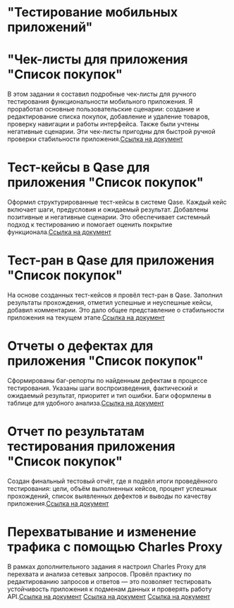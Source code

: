 # "Тестирование мобильных приложений"

# "Чек-листы для приложения "Список покупок"
В этом задании я составил подробные чек-листы для ручного тестирования функциональности мобильного приложения. Я проработал основные пользовательские сценарии: создание и редактирование списка покупок, добавление и удаление товаров, проверку навигации и работы интерфейса. Также были учтены негативные сценарии. Эти чек-листы пригодны для быстрой ручной проверки стабильности приложения.[Ссылка на документ](https://docs.google.com/spreadsheets/d/1OdqdK4xXMydf6xduZDHsX8gk9DIWMsMswf99KDA7RjY/edit?gid=1507277717#gid=1507277717)

# Тест-кейсы в Qase для приложения "Список покупок"
Оформил структурированные тест-кейсы в системе Qase. Каждый кейс включает шаги, предусловия и ожидаемый результат. Добавлены позитивные и негативные сценарии. Это обеспечивает системный подход к тестированию и помогает оценить покрытие функционала.[Ссылка на документ](https://github.com/MaximKuznetcov/mobile-/blob/main/Test_Cases_for_%20shopping_list.pdf)

# Тест-ран в Qase для приложения "Список покупок"
На основе созданных тест-кейсов я провёл тест-ран в Qase. Заполнил результаты прохождения, отметил успешные и неуспешные кейсы, добавил комментарии. Это дало общее представление о стабильности приложения на текущем этапе.[Ссылка на документ](https://github.com/MaximKuznetcov/mobile-/blob/main/%D0%A2%D0%B5%D1%81%D1%82_%D1%80%D0%B0%D0%BD_%D0%B2_Qase.pdf)

# Отчеты о дефектах для приложения "Список покупок"
Сформированы баг-репорты по найденным дефектам в процессе тестирования. Указаны шаги воспроизведения, фактический и ожидаемый результат, приоритет и тип ошибки. Баги оформлены в таблице для удобного анализа.[Ссылка на документ](https://github.com/MaximKuznetcov/mobile-/blob/main/%D0%9E%D1%82%D1%87%D0%B5%D1%82%D1%8B_%D0%BE_%D0%B4%D0%B5%D1%84%D0%B5%D0%BA%D1%82%D0%B0%D1%85_%D0%B2_XLSX.xlsx)

# Отчет по результатам тестирования приложения "Список покупок"
Создан финальный тестовый отчёт, где я подвёл итоги проведённого тестирования: цели, объём выполненных кейсов, процент успешных прохождений, список выявленных дефектов и выводы по качеству приложения.[Ссылка на документ](https://github.com/MaximKuznetcov/mobile-/blob/main/Test%20Summary%20Report.docx)

# Перехватывание и изменение трафика с помощью Charles Proxy
В рамках дополнительного задания я настроил Charles Proxy для перехвата и анализа сетевых запросов. Провёл практику по редактированию запросов и ответов — это позволяет тестировать устойчивость приложения к подменам данных и проверять работу API.[Ссылка на документ](https://github.com/MaximKuznetcov/mobile-/blob/main/Screen%20Recording%20(07.07.2025%2014-15-22).wmv) [Ссылка на документ](https://github.com/MaximKuznetcov/mobile-/blob/main/Screen%20Recording%20(07.07.2025%205-39-25).wmv) [Ссылка на документ](https://github.com/MaximKuznetcov/mobile-/blob/main/Screenshot_315.png)
